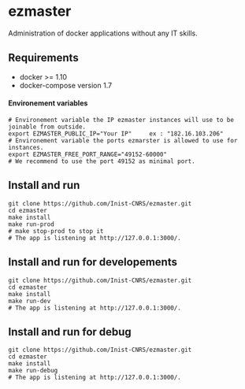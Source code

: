 # ezmaster

Administration of docker applications without any IT skills.

## Requirements

- docker >= 1.10
- docker-compose version 1.7

#### Environement variables

```shell
# Environement variable the IP ezmaster instances will use to be joinable from outside.
export EZMASTER_PUBLIC_IP="Your IP"		ex : "182.16.103.206"
# Environement variable the ports ezmarster is allowed to use for instances.
export EZMASTER_FREE_PORT_RANGE="49152-60000"
# We recommend to use the port 49152 as minimal port.
```


## Install and run

```shell
git clone https://github.com/Inist-CNRS/ezmaster.git
cd ezmaster
make install
make run-prod
# make stop-prod to stop it
# The app is listening at http://127.0.0.1:3000/.
```


## Install and run for developements

```shell
git clone https://github.com/Inist-CNRS/ezmaster.git
cd ezmaster
make install
make run-dev
# The app is listening at http://127.0.0.1:3000/.
```

## Install and run for debug
```shell
git clone https://github.com/Inist-CNRS/ezmaster.git
cd ezmaster
make install
make run-debug
# The app is listening at http://127.0.0.1:3000/.
```


